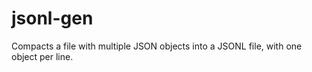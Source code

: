 # jsonl-gen
Compacts a file with multiple JSON objects into a JSONL file, with one object per line.
